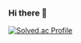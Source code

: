 ### Hi there 👋

[![Solved.ac Profile](http://mazassumnida.wtf/api/v2/generate_badge?boj=bcgo99)](https://solved.ac/bcgo99/)
